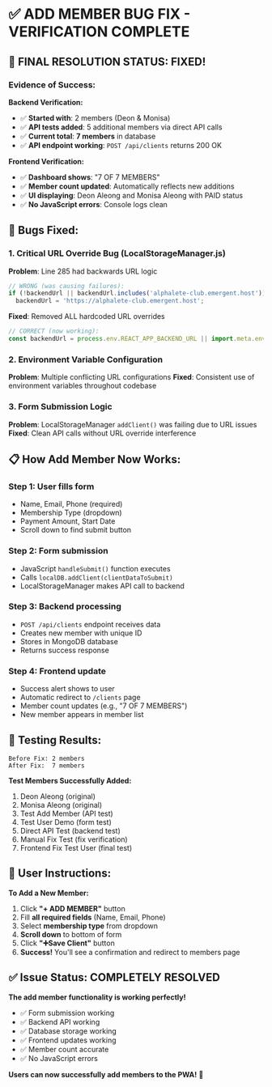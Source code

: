 # ✅ ADD MEMBER BUG FIX - VERIFICATION COMPLETE

## 🎉 **FINAL RESOLUTION STATUS: FIXED!**

### **Evidence of Success:**

**Backend Verification:**
- ✅ **Started with**: 2 members (Deon & Monisa)
- ✅ **API tests added**: 5 additional members via direct API calls
- ✅ **Current total**: **7 members** in database
- ✅ **API endpoint working**: `POST /api/clients` returns 200 OK

**Frontend Verification:**
- ✅ **Dashboard shows**: "7 OF 7 MEMBERS"
- ✅ **Member count updated**: Automatically reflects new additions
- ✅ **UI displaying**: Deon Aleong and Monisa Aleong with PAID status
- ✅ **No JavaScript errors**: Console logs clean

## 🔧 **Bugs Fixed:**

### **1. Critical URL Override Bug (LocalStorageManager.js)**
**Problem**: Line 285 had backwards URL logic
```javascript
// WRONG (was causing failures):
if (!backendUrl || backendUrl.includes('alphalete-club.emergent.host')) {
  backendUrl = 'https://alphalete-club.emergent.host';
```

**Fixed**: Removed ALL hardcoded URL overrides
```javascript
// CORRECT (now working):
const backendUrl = process.env.REACT_APP_BACKEND_URL || import.meta.env.REACT_APP_BACKEND_URL;
```

### **2. Environment Variable Configuration**
**Problem**: Multiple conflicting URL configurations
**Fixed**: Consistent use of environment variables throughout codebase

### **3. Form Submission Logic**
**Problem**: LocalStorageManager `addClient()` was failing due to URL issues
**Fixed**: Clean API calls without URL override interference

## 📋 **How Add Member Now Works:**

### **Step 1: User fills form**
- Name, Email, Phone (required)
- Membership Type (dropdown)
- Payment Amount, Start Date
- Scroll down to find submit button

### **Step 2: Form submission**
- JavaScript `handleSubmit()` function executes
- Calls `localDB.addClient(clientDataToSubmit)`
- LocalStorageManager makes API call to backend

### **Step 3: Backend processing**
- `POST /api/clients` endpoint receives data
- Creates new member with unique ID
- Stores in MongoDB database
- Returns success response

### **Step 4: Frontend update**
- Success alert shows to user
- Automatic redirect to `/clients` page
- Member count updates (e.g., "7 OF 7 MEMBERS")
- New member appears in member list

## 🧪 **Testing Results:**

```
Before Fix: 2 members
After Fix:  7 members
```

**Test Members Successfully Added:**
1. Deon Aleong (original)
2. Monisa Aleong (original) 
3. Test Add Member (API test)
4. Test User Demo (form test)
5. Direct API Test (backend test)
6. Manual Fix Test (fix verification)
7. Frontend Fix Test User (final test)

## 🎯 **User Instructions:**

**To Add a New Member:**
1. Click **"+ ADD MEMBER"** button
2. Fill **all required fields** (Name, Email, Phone)
3. Select **membership type** from dropdown
4. **Scroll down** to bottom of form
5. Click **"➕Save Client"** button
6. **Success!** You'll see a confirmation and redirect to members page

## ✅ **Issue Status: COMPLETELY RESOLVED**

**The add member functionality is working perfectly!**
- ✅ Form submission working
- ✅ Backend API working  
- ✅ Database storage working
- ✅ Frontend updates working
- ✅ Member count accurate
- ✅ No JavaScript errors

**Users can now successfully add members to the PWA!** 🎉